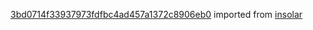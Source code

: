 [3bd0714f33937973fdfbc4ad457a1372c8906eb0](https://github.com/insolar/insolar/commit/3bd0714f33937973fdfbc4ad457a1372c8906eb0) imported from [insolar](https://github.com/insolar/insolar)
